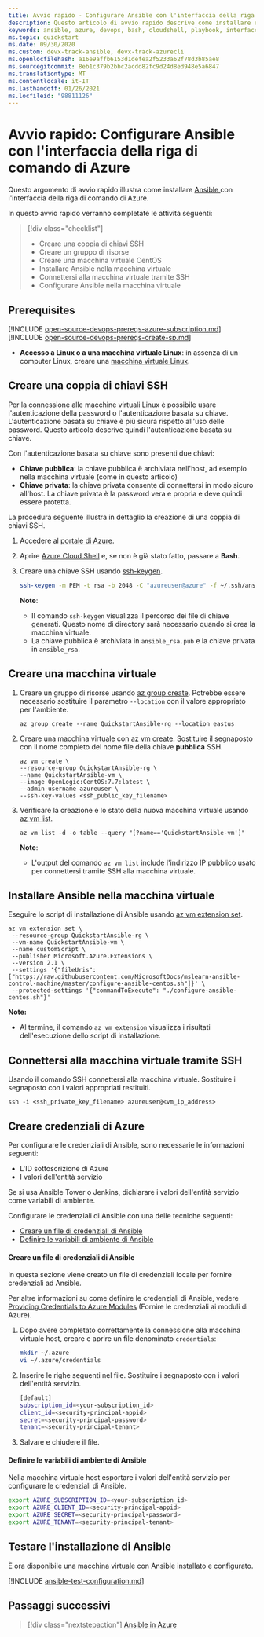 ```yaml
---
title: Avvio rapido - Configurare Ansible con l'interfaccia della riga di comando di Azure
description: Questo articolo di avvio rapido descrive come installare e configurare Ansible per gestire le risorse di Azure in Ubuntu, CentOS e SLES
keywords: ansible, azure, devops, bash, cloudshell, playbook, interfaccia della riga di comando di azure
ms.topic: quickstart
ms.date: 09/30/2020
ms.custom: devx-track-ansible, devx-track-azurecli
ms.openlocfilehash: a16e9affb6153d1defea2f5233a62f78d3b85ae8
ms.sourcegitcommit: 8eb1c379b2bbc2acdd82fc9d24d8ed948e5a6847
ms.translationtype: MT
ms.contentlocale: it-IT
ms.lasthandoff: 01/26/2021
ms.locfileid: "98811126"
---
```

# <a name="quickstart-configure-ansible-using-azure-cli"></a>Avvio rapido: Configurare Ansible con l'interfaccia della riga di comando di Azure

Questo argomento di avvio rapido illustra come installare [Ansible ](https://docs.ansible.com/) con l'interfaccia della riga di comando di Azure.

In questo avvio rapido verranno completate le attività seguenti:

> [!div class="checklist"]
> * Creare una coppia di chiavi SSH
> * Creare un gruppo di risorse
> * Creare una macchina virtuale CentOS 
> * Installare Ansible nella macchina virtuale
> * Connettersi alla macchina virtuale tramite SSH
> * Configurare Ansible nella macchina virtuale

## <a name="prerequisites"></a>Prerequisites

[!INCLUDE [open-source-devops-prereqs-azure-subscription.md](../includes/open-source-devops-prereqs-azure-subscription.md)]
[!INCLUDE [open-source-devops-prereqs-create-sp.md](../includes/open-source-devops-prereqs-create-service-principal.md)]
- **Accesso a Linux o a una macchina virtuale Linux**: in assenza di un computer Linux, creare una [macchina virtuale Linux](/azure/virtual-network/quick-create-cli).

## <a name="create-an-ssh-key-pair"></a>Creare una coppia di chiavi SSH

Per la connessione alle macchine virtuali Linux è possibile usare l'autenticazione della password o l'autenticazione basata su chiave. L'autenticazione basata su chiave è più sicura rispetto all'uso delle password. Questo articolo descrive quindi l'autenticazione basata su chiave.

Con l'autenticazione basata su chiave sono presenti due chiavi:

- **Chiave pubblica**: la chiave pubblica è archiviata nell'host, ad esempio nella macchina virtuale (come in questo articolo)
- **Chiave privata**: la chiave privata consente di connettersi in modo sicuro all'host. La chiave privata è la password vera e propria e deve quindi essere protetta.
        
La procedura seguente illustra in dettaglio la creazione di una coppia di chiavi SSH.

1. Accedere al [portale di Azure](https://portal.azure.com).

1. Aprire [Azure Cloud Shell](/azure/cloud-shell/overview) e, se non è già stato fatto, passare a **Bash**.

1. Creare una chiave SSH usando [ssh-keygen](https://www.ssh.com/ssh/keygen/).

    ```bash
    ssh-keygen -m PEM -t rsa -b 2048 -C "azureuser@azure" -f ~/.ssh/ansible_rsa -N ""
    ```

    **Note**:

    - Il comando `ssh-keygen` visualizza il percorso dei file di chiave generati. Questo nome di directory sarà necessario quando si crea la macchina virtuale.
    - La chiave pubblica è archiviata in `ansible_rsa.pub` e la chiave privata in `ansible_rsa`.

## <a name="create-a-virtual-machine"></a>Creare una macchina virtuale

1. Creare un gruppo di risorse usando [az group create](/cli/azure/group#az-group-create). Potrebbe essere necessario sostituire il parametro `--location` con il valore appropriato per l'ambiente.

    ```azurecli
    az group create --name QuickstartAnsible-rg --location eastus
    ```

1. Creare una macchina virtuale con [az vm create](/cli/azure/vm#az-vm-create). Sostituire il segnaposto con il nome completo del nome file della chiave **pubblica** SSH.

    ```azurecli
    az vm create \
    --resource-group QuickstartAnsible-rg \
    --name QuickstartAnsible-vm \
    --image OpenLogic:CentOS:7.7:latest \
    --admin-username azureuser \
    --ssh-key-values <ssh_public_key_filename>
    ```

1. Verificare la creazione e lo stato della nuova macchina virtuale usando [az vm list](/cli/azure/vm#az-vm-list).

    ```azurecli
    az vm list -d -o table --query "[?name=='QuickstartAnsible-vm']"
    ```

    **Note**:

    - L'output del comando `az vm list` include l'indirizzo IP pubblico usato per connettersi tramite SSH alla macchina virtuale.

## <a name="install-ansible-on-the-virtual-machine"></a>Installare Ansible nella macchina virtuale

Eseguire lo script di installazione di Ansible usando [az vm extension set](/cli/azure/vm/extension?#az-vm-extension-set).

```azurecli
az vm extension set \
 --resource-group QuickstartAnsible-rg \
 --vm-name QuickstartAnsible-vm \
 --name customScript \
 --publisher Microsoft.Azure.Extensions \
 --version 2.1 \
 --settings '{"fileUris":["https://raw.githubusercontent.com/MicrosoftDocs/mslearn-ansible-control-machine/master/configure-ansible-centos.sh"]}' \
 --protected-settings '{"commandToExecute": "./configure-ansible-centos.sh"}'
```

**Note:**

- Al termine, il comando `az vm extension` visualizza i risultati dell'esecuzione dello script di installazione.

## <a name="connect-to-your-virtual-machine-via-ssh"></a>Connettersi alla macchina virtuale tramite SSH

Usando il comando SSH connettersi alla macchina virtuale. Sostituire i segnaposto con i valori appropriati restituiti.

```azurecli
ssh -i <ssh_private_key_filename> azureuser@<vm_ip_address>
```

## <a name="create-azure-credentials"></a>Creare credenziali di Azure

Per configurare le credenziali di Ansible, sono necessarie le informazioni seguenti:

* L'ID sottoscrizione di Azure
* I valori dell'entità servizio

Se si usa Ansible Tower o Jenkins, dichiarare i valori dell'entità servizio come variabili di ambiente.

Configurare le credenziali di Ansible con una delle tecniche seguenti:

- [Creare un file di credenziali di Ansible](#file-credentials)
- [Definire le variabili di ambiente di Ansible](#env-credentials)

#### <a name="span-idfile-credentials-create-ansible-credentials-file"></a><span id="file-credentials"/> Creare un file di credenziali di Ansible

In questa sezione viene creato un file di credenziali locale per fornire credenziali ad Ansible.

Per altre informazioni su come definire le credenziali di Ansible, vedere [Providing Credentials to Azure Modules](https://docs.ansible.com/ansible/latest/scenario_guides/guide_azure.html) (Fornire le credenziali ai moduli di Azure).

1. Dopo avere completato correttamente la connessione alla macchina virtuale host, creare e aprire un file denominato `credentials`:

    ```bash
    mkdir ~/.azure
    vi ~/.azure/credentials
    ```

1. Inserire le righe seguenti nel file. Sostituire i segnaposto con i valori dell'entità servizio.

    ```bash
    [default]
    subscription_id=<your-subscription_id>
    client_id=<security-principal-appid>
    secret=<security-principal-password>
    tenant=<security-principal-tenant>
    ```

1. Salvare e chiudere il file.

#### <a name="span-idenv-credentialsdefine-ansible-environment-variables"></a><span id="env-credentials"/>Definire le variabili di ambiente di Ansible

Nella macchina virtuale host esportare i valori dell'entità servizio per configurare le credenziali di Ansible.

```bash
export AZURE_SUBSCRIPTION_ID=<your-subscription_id>
export AZURE_CLIENT_ID=<security-principal-appid>
export AZURE_SECRET=<security-principal-password>
export AZURE_TENANT=<security-principal-tenant>
```

## <a name="test-ansible-installation"></a>Testare l'installazione di Ansible

È ora disponibile una macchina virtuale con Ansible installato e configurato.

[!INCLUDE [ansible-test-configuration.md](includes/ansible-test-configuration.md)]

## <a name="next-steps"></a>Passaggi successivi

> [!div class="nextstepaction"]
> [Ansible in Azure](./index.yml)
